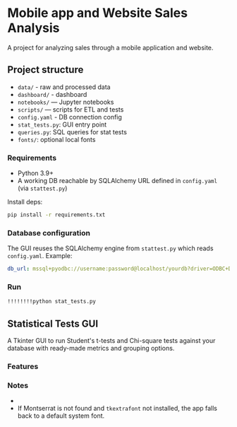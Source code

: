# Mobile app and Website Sales Analysis

A project for analyzing sales through a mobile application and website.

## Project structure

- `data/` - raw and processed data 
- `dashboard/` - dashboard 
- `notebooks/` — Jupyter notebooks
- `scripts/` — scripts for ETL and tests
- `config.yaml` - DB connection config 
- `stat_tests.py`: GUI entry point
- `queries.py`:  SQL queries for stat tests
- `fonts/`: optional local fonts

### Requirements
- Python 3.9+
- A working DB reachable by SQLAlchemy URL defined in `config.yaml` (via `stattest.py`)

Install deps:
```bash
pip install -r requirements.txt
```

### Database configuration
The GUI reuses the SQLAlchemy engine from `stattest.py` which reads `config.yaml`. Example:
```yaml
db_url: mssql+pyodbc://username:password@localhost/yourdb?driver=ODBC+Driver+17+for+SQL+Server
```


### Run
```bash
!!!!!!!!python stat_tests.py
```

## Statistical Tests GUI

A Tkinter GUI to run Student's t-tests and Chi-square tests against your database with ready-made metrics and grouping options.

### Features

### Notes
-
- If Montserrat is not found and `tkextrafont` not installed, the app falls back to a default system font.
